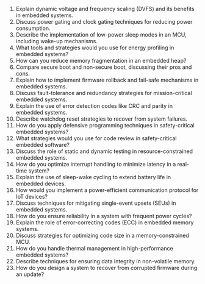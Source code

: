 1. Explain dynamic voltage and frequency scaling (DVFS) and its benefits in embedded systems.
2. Discuss power gating and clock gating techniques for reducing power consumption.
3. Describe the implementation of low-power sleep modes in an MCU, including wake-up mechanisms.
4. What tools and strategies would you use for energy profiling in embedded systems?
5. How can you reduce memory fragmentation in an embedded heap?
6. Compare secure boot and non-secure boot, discussing their pros and cons.
7. Explain how to implement firmware rollback and fail-safe mechanisms in embedded systems.
8. Discuss fault-tolerance and redundancy strategies for mission-critical embedded systems.
9. Explain the use of error detection codes like CRC and parity in embedded systems.
10. Describe watchdog reset strategies to recover from system failures.
11. How do you apply defensive programming techniques in safety-critical embedded systems?
12. What strategies would you use for code review in safety-critical embedded software?
13. Discuss the role of static and dynamic testing in resource-constrained embedded systems.
14. How do you optimize interrupt handling to minimize latency in a real-time system?
15. Explain the use of sleep-wake cycling to extend battery life in embedded devices.
16. How would you implement a power-efficient communication protocol for IoT devices?
17. Discuss techniques for mitigating single-event upsets (SEUs) in embedded systems.
18. How do you ensure reliability in a system with frequent power cycles?
19. Explain the role of error-correcting codes (ECC) in embedded memory systems.
20. Discuss strategies for optimizing code size in a memory-constrained MCU.
21. How do you handle thermal management in high-performance embedded systems?
22. Describe techniques for ensuring data integrity in non-volatile memory.
23. How do you design a system to recover from corrupted firmware during an update?
